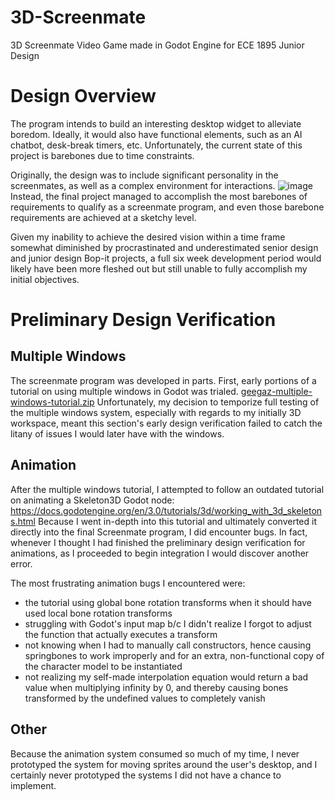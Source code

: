 # 3D-Screenmate
3D Screenmate Video Game made in Godot Engine for ECE 1895 Junior Design

# Design Overview
The program intends to build an interesting desktop widget to alleviate boredom. Ideally, it would also have functional elements, such as an AI chatbot, desk-break timers, etc. Unfortunately, the current state of this project is barebones due to time constraints.

Originally, the design was to include significant personality in the screenmates, as well as a complex environment for interactions.
![image](https://github.com/user-attachments/assets/68139be8-ebb7-4fbe-8c33-11ad433fa7d9)
Instead, the final project managed to accomplish the most barebones of requirements to qualify as a screenmate program, and even those barebone requirements are achieved at a sketchy level.

Given my inability to achieve the desired vision within a time frame somewhat diminished by procrastinated and underestimated senior design and junior design Bop-it projects, a full six week development period would likely have been more fleshed out but still unable to fully accomplish my initial objectives.

# Preliminary Design Verification
## Multiple Windows
The screenmate program was developed in parts. First, early portions of a tutorial on using multiple windows in Godot was trialed.
[geegaz-multiple-windows-tutorial.zip](https://github.com/user-attachments/files/20025941/geegaz-multiple-windows-tutorial.zip)
Unfortunately, my decision to temporize full testing of the multiple windows system, especially with regards to my initially 3D workspace, meant this section's early design verification failed to catch the litany of issues I would later have with the windows.

## Animation
After the multiple windows tutorial, I attempted to follow an outdated tutorial on animating a Skeleton3D Godot node:
https://docs.godotengine.org/en/3.0/tutorials/3d/working_with_3d_skeletons.html
Because I went in-depth into this tutorial and ultimately converted it directly into the final Screenmate program, I did encounter bugs. In fact, whenever I thought I had finished the preliminary design verification for animations, as I proceeded to begin integration I would discover another error.

The most frustrating animation bugs I encountered were:
* the tutorial using global bone rotation transforms when it should have used local bone rotation transforms
* struggling with Godot's input map b/c I didn't realize I forgot to adjust the function that actually executes a transform
* not knowing when I had to manually call constructors, hence causing springbones to work improperly and for an extra, non-functional copy of the character model to be instantiated
* not realizing my self-made interpolation equation would return a bad value when multiplying infinity by 0, and thereby causing bones transformed by the undefined values to completely vanish

## Other
Because the animation system consumed so much of my time, I never prototyped the system for moving sprites around the user's desktop, and I certainly never prototyped the systems I did not have a chance to implement.
